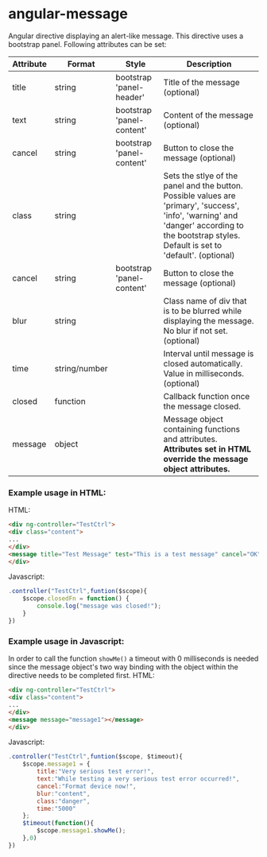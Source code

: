 # angular-message

Angular directive displaying an alert-like message. This directive uses a bootstrap panel. Following attributes can be set:

| Attribute | Format | Style | Description |
| --- | --- | --- | ---|
| title | string | bootstrap 'panel-header' | Title of the message (optional) |
| text | string | bootstrap 'panel-content' | Content of the message (optional) |
| cancel | string | bootstrap 'panel-content' | Button to close the message (optional) |
| class | string | | Sets the stlye of the panel and the button. Possible values are 'primary', 'success', 'info', 'warning' and 'danger' according to the bootstrap styles. Default is set to 'default'. (optional) |
| cancel | string | bootstrap 'panel-content' | Button to close the message (optional) |
| blur | string | | Class name of div that is to be blurred while displaying the message. No blur if not set. (optional) |
| time | string/number | | Interval until message is closed automatically. Value in milliseconds. (optional) |
| closed | function | | Callback function once the message closed. |
| message | object | | Message object containing functions and attributes. **Attributes set in HTML override the message object attributes.** |

### Example usage in HTML:
HTML:
```html
<div ng-controller="TestCtrl">
<div class="content">
...
</div>
<message title="Test Message" test="This is a test message" cancel="OK" class="info" blur="content" time="5000" closed=closedFn></message>
</div>
```
Javascript:
```javascript
.controller("TestCtrl",funtion($scope){
    $scope.closedFn = function() {
        console.log("message was closed!");
    }
})
```

### Example usage in Javascript:
In order to call the function `showMe()` a timeout with 0 milliseconds is needed since the message object's two way binding with the object within the directive needs to be completed first. 
HTML:
```html
<div ng-controller="TestCtrl">
<div class="content">
...
</div>
<message message="message1"></message>
</div>
```
Javascript:
```javascript
.controller("TestCtrl",funtion($scope, $timeout){
    $scope.message1 = {
        title:"Very serious test error!",
        text:"While testing a very serious test error occurred!",
        cancel:"Format device now!",
        blur:"content",
        class:"danger",
        time:"5000"
    };
    $timeout(function(){
        $scope.message1.showMe();
    },0)
})
```